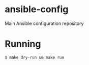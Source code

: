 # ansible-config
Main Ansible configuration repository

# Running
```shell
$ make dry-run && make run
```